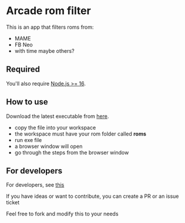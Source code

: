 # Arcade rom filter
This is an app that filters roms from:
- MAME 
- FB Neo
- with time maybe others?

## Required
You'll also require [Node.js >= 16](https://nodejs.org/).

## How to use
Download the latest executable from [here](https://github.com/releases/latest).
- copy the file into your workspace
- the workspace must have your rom folder called <b>roms</b>
- run exe file
- a browser window will open 
- go through the steps from the browser window

## For developers
For developers, see [this](https://github.com/vasile-coste/arcade-rom-filter/blob/main/DEVELOPERS.md)

If you have ideas or want to contribute, you can create a PR or an issue ticket

Feel free to fork and modify this to your needs
